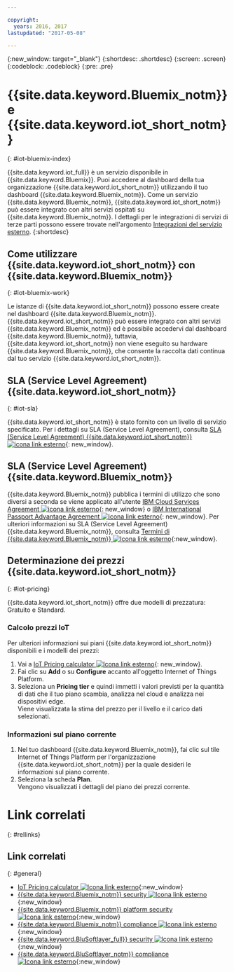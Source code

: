 ```yaml
---

copyright:
  years: 2016, 2017
lastupdated: "2017-05-08"

---
```


{:new_window: target="\_blank"}
{:shortdesc: .shortdesc}
{:screen: .screen}
{:codeblock: .codeblock}
{:pre: .pre}

# {{site.data.keyword.Bluemix_notm}} e {{site.data.keyword.iot_short_notm}}
{: #iot-bluemix-index}

{{site.data.keyword.iot_full}} è un servizio disponibile in {{site.data.keyword.Bluemix}}. Puoi accedere al dashboard della tua organizzazione {{site.data.keyword.iot_short_notm}} utilizzando il tuo dashboard {{site.data.keyword.Bluemix_notm}}. Come un servizio {{site.data.keyword.Bluemix_notm}}, {{site.data.keyword.iot_short_notm}} può essere integrato con altri servizi ospitati su {{site.data.keyword.Bluemix_notm}}. I dettagli per le integrazioni di servizi di terze parti possono essere trovate nell'argomento [Integrazioni del servizio esterno](extensions/index.html).
{:shortdesc}

## Come utilizzare {{site.data.keyword.iot_short_notm}} con {{site.data.keyword.Bluemix_notm}}
{: #iot-bluemix-work}

Le istanze di {{site.data.keyword.iot_short_notm}} possono essere create nel dashboard {{site.data.keyword.Bluemix_notm}}. {{site.data.keyword.iot_short_notm}} può essere integrato con altri servizi {{site.data.keyword.Bluemix_notm}} ed è possibile accedervi dal dashboard {{site.data.keyword.Bluemix_notm}}, tuttavia, {{site.data.keyword.iot_short_notm}} non viene eseguito su hardware {{site.data.keyword.Bluemix_notm}}, che consente la raccolta dati continua dal tuo servizio {{site.data.keyword.iot_short_notm}}.

## SLA (Service Level Agreement) {{site.data.keyword.iot_short_notm}}
{: #iot-sla}

{{site.data.keyword.iot_short_notm}} è stato fornito con un livello di servizio specificato. Per i dettagli su SLA (Service Level Agreement), consulta [SLA (Service Level Agreement) {{site.data.keyword.iot_short_notm}} ![icona link esterno](../../../icons/launch-glyph.svg "Icona link esterno")](http://www-03.ibm.com/software/sla/sladb.nsf/pdf/6738-03/$file/i126-6738-03_06-2016_en_US.pdf){: new_window}.

## SLA (Service Level Agreement) {{site.data.keyword.Bluemix_notm}}

{{site.data.keyword.Bluemix_notm}} pubblica i termini di utilizzo che sono diversi a seconda se viene applicato all'utente [IBM Cloud Services Agreement ![icona link esterno](../../../icons/launch-glyph.svg)](http://www-05.ibm.com/support/operations/files/pdf/csa_us.pdf?cm_mc_uid=65870113399114371461368&cm_mc_sid_50200000=1469524513){: new_window} o [IBM International Passport Advantage Agreement ![icona link esterno](../../../icons/launch-glyph.svg)](https://www-01.ibm.com/software/passportadvantage/pa_agreements.html){: new_window}. Per ulteriori informazioni su SLA (Service Level Agreement) {{site.data.keyword.Bluemix_notm}}, consulta [Termini di {{site.data.keyword.Bluemix_notm}} ![Icona link esterno](../../../icons/launch-glyph.svg "Icona link esterno")](https://console.{DomainName}/docs/navigation/notices.html#terms){:new_window}.

## Determinazione dei prezzi {{site.data.keyword.iot_short_notm}}
{: #iot-pricing}

{{site.data.keyword.iot_short_notm}} offre due modelli di prezzatura: Gratuito e Standard.

### Calcolo prezzi IoT
Per ulteriori informazioni sui piani {{site.data.keyword.iot_short_notm}} disponibili e i modelli dei prezzi:
1. Vai a [IoT Pricing calculator ![Icona link esterno](../../../icons/launch-glyph.svg "Icona link esterno")](http://iot-cost-calculator.ng.bluemix.net/){: new_window}.  
2. Fai clic su **Add** o su **Configure** accanto all'oggetto Internet of Things Platform.
3. Seleziona un **Pricing tier** e quindi immetti i valori previsti per la quantità di dati che il tuo piano scambia, analizza nel cloud e analizza nei dispositivi edge.  
Viene visualizzata la stima del prezzo per il livello e il carico dati selezionati.

### Informazioni sul piano corrente
1. Nel tuo dashboard {{site.data.keyword.Bluemix_notm}}, fai clic sul tile Internet of Things Platform per l'organizzazione {{site.data.keyword.iot_short_notm}} per la quale desideri le informazioni sul piano corrente.
2. Seleziona la scheda **Plan**.  
Vengono visualizzati i dettagli del piano dei prezzi corrente.

# Link correlati
{: #rellinks}


## Link correlati
{: #general}

* [IoT Pricing calculator ![Icona link esterno](../../../icons/launch-glyph.svg "Icona link esterno")](http://iot-cost-calculator.ng.bluemix.net/){:new_window}
* [{{site.data.keyword.Bluemix_notm}} security ![Icona link esterno](../../../icons/launch-glyph.svg "Icona link esterno")](https://console.ng.bluemix.net/docs/security/index.html#security){:new_window}
* [{{site.data.keyword.Bluemix_notm}} platform security ![Icona link esterno](../../../icons/launch-glyph.svg "Icona link esterno")](https://console.ng.bluemix.net/docs/security/index.html#platform-security){:new_window}
* [{{site.data.keyword.Bluemix_notm}} compliance ![Icona link esterno](../../../icons/launch-glyph.svg "Icona link esterno")](https://console.ng.bluemix.net/docs/security/index.html#compliance){:new_window}
* [{{site.data.keyword.BluSoftlayer_full}} security ![Icona link esterno](../../../icons/launch-glyph.svg "Icona link esterno")](http://www.softlayer.com/security){:new_window}
* [{{site.data.keyword.BluSoftlayer_notm}} compliance ![Icona link esterno](../../../icons/launch-glyph.svg "Icona link esterno")](http://www.softlayer.com/compliance){:new_window}
